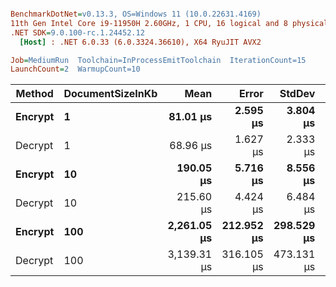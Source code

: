 ﻿``` ini

BenchmarkDotNet=v0.13.3, OS=Windows 11 (10.0.22631.4169)
11th Gen Intel Core i9-11950H 2.60GHz, 1 CPU, 16 logical and 8 physical cores
.NET SDK=9.0.100-rc.1.24452.12
  [Host] : .NET 6.0.33 (6.0.3324.36610), X64 RyuJIT AVX2

Job=MediumRun  Toolchain=InProcessEmitToolchain  IterationCount=15  
LaunchCount=2  WarmupCount=10  

```
|  Method | DocumentSizeInKb |        Mean |      Error |     StdDev |     Gen0 |     Gen1 |     Gen2 |  Allocated |
|-------- |----------------- |------------:|-----------:|-----------:|---------:|---------:|---------:|-----------:|
| **Encrypt** |                **1** |    **81.01 μs** |   **2.595 μs** |   **3.804 μs** |   **4.7607** |   **1.5869** |        **-** |   **58.87 KB** |
| Decrypt |                1 |    68.96 μs |   1.627 μs |   2.333 μs |   5.0049 |   1.2207 |        - |   61.57 KB |
| **Encrypt** |               **10** |   **190.05 μs** |   **5.716 μs** |   **8.556 μs** |  **16.1133** |   **3.9063** |        **-** |  **197.66 KB** |
| Decrypt |               10 |   215.60 μs |   4.424 μs |   6.484 μs |  24.6582 |   4.8828 |        - |  303.41 KB |
| **Encrypt** |              **100** | **2,261.05 μs** | **212.952 μs** | **298.529 μs** | **148.4375** |  **78.1250** |  **74.2188** | **1785.47 KB** |
| Decrypt |              100 | 3,139.31 μs | 316.105 μs | 473.131 μs | 224.6094 | 175.7813 | 130.8594 | 3066.66 KB |
